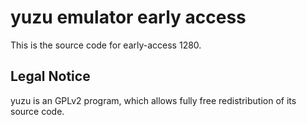 yuzu emulator early access
=============

This is the source code for early-access 1280.

## Legal Notice

yuzu is an GPLv2 program, which allows fully free redistribution of its source code.